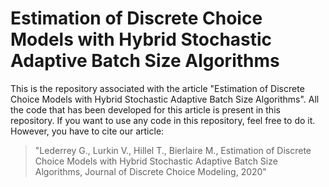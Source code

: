 # Estimation of Discrete Choice Models with Hybrid Stochastic Adaptive Batch Size Algorithms

This is the repository associated with the article "Estimation of Discrete Choice Models with Hybrid Stochastic Adaptive Batch Size Algorithms". All the code that has been developed for this article is present in this repository. If you want to use any code in this repository, feel free to do it. However, you have to cite our article: 
> "Lederrey G., Lurkin V., Hillel T., Bierlaire M., Estimation of Discrete Choice Models with Hybrid Stochastic Adaptive Batch Size Algorithms, Journal of Discrete Choice Modeling, 2020"
